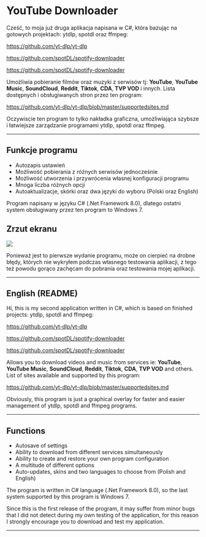 # YouTube Downloader

Cześć, to moja już druga aplikacja napisana w C#, która bazując na gotowych projektach: ytdlp, spotdl oraz ffmpeg:

https://github.com/yt-dlp/yt-dlp

https://github.com/spotDL/spotify-downloader

https://github.com/spotDL/spotify-downloader


Umożliwia pobieranie filmów oraz muzyki z serwisów tj: **YouTube**, **YouTube Music**, **SoundCloud**, **Reddit**, **Tiktok**, **CDA**, **TVP VOD** i innych.
Lista dostępnych i obsługiwanych stron przez ten program: 

https://github.com/yt-dlp/yt-dlp/blob/master/supportedsites.md

Oczywiscie ten program to tylko nakładka graficzna, umożliwiająca szybsze i łatwiejsze zarządzanie programami ytdlp, spotdl oraz ffmpeg. 

<hr>
<h2>Funkcje programu</h2>

+ Autozapis ustawień
+ Możliwość pobierania z różnych serwisów jednocześnie
+ Możliwość utworzenia i przywrócenia własnej konfiguracji programu
+ Mnoga liczba różnych opcji
+ Autoaktualizacje, skórki oraz dwa języki do wyboru (Polski oraz English)

Program napisany w języku C# (.Net Framework 8.0), dlatego ostatni system obsługiwany przez ten program to Windows 7.

<h2>Zrzut ekranu</h2>

<img src="https://i.imgur.com/7Ugmves.png"/>

Ponieważ jest to pierwsze wydanie programu, może on cierpieć na drobne błędy, których nie wykryłem podczas własnego testowania aplikacji, z tego też powodu gorąco zachęcam do pobrania oraz testowania mojej aplikacji.

<hr>

<h2>English (README)</h2>

Hi, this is my second application written in C#, which is based on finished projects: ytdlp, spotdl and ffmpeg:

https://github.com/yt-dlp/yt-dlp

https://github.com/spotDL/spotify-downloader

https://github.com/spotDL/spotify-downloader


Allows you to download videos and music from services ie: **YouTube**, **YouTube Music**, **SoundCloud**, **Reddit**, **Tiktok**, **CDA**, **TVP VOD** and others.
List of sites available and supported by this program: 

https://github.com/yt-dlp/yt-dlp/blob/master/supportedsites.md

Obviously, this program is just a graphical overlay for faster and easier management of ytdlp, spotdl and ffmpeg programs. 

<hr>
<h2>Functions</h2>

+ Autosave of settings
+ Ability to download from different services simultaneously
+ Ability to create and restore your own program configuration
+ A multitude of different options
+ Auto-updates, skins and two languages to choose from (Polish and English)

The program is written in C# language (.Net Framework 8.0), so the last system supported by this program is Windows 7.

Since this is the first release of the program, it may suffer from minor bugs that I did not detect during my own testing of the application, for this reason I strongly encourage you to download and test my application.

<hr>



